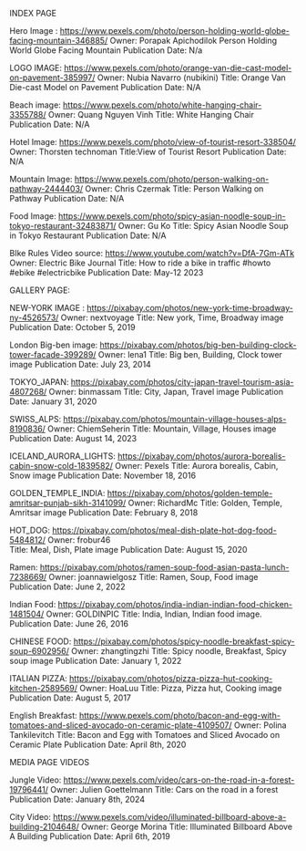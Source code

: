 INDEX PAGE

Hero Image : https://www.pexels.com/photo/person-holding-world-globe-facing-mountain-346885/
Owner: Porapak Apichodilok
Person Holding World Globe Facing Mountain
Publication Date: N/a

LOGO IMAGE: https://www.pexels.com/photo/orange-van-die-cast-model-on-pavement-385997/ 
Owner: Nubia Navarro (nubikini)
Title: Orange Van Die-cast Model on Pavement
Publication Date: N/A

Beach image: https://www.pexels.com/photo/white-hanging-chair-3355788/
Owner: Quang Nguyen Vinh
Title: White Hanging Chair
Publication Date: N/A

Hotel Image: https://www.pexels.com/photo/view-of-tourist-resort-338504/
Owner: Thorsten technoman
Title:View of Tourist Resort
Publication Date: N/A

Mountain Image: https://www.pexels.com/photo/person-walking-on-pathway-2444403/
Owner: Chris Czermak
Title: Person Walking on Pathway
Publication Date: N/A

Food Image: https://www.pexels.com/photo/spicy-asian-noodle-soup-in-tokyo-restaurant-32483871/
Owner: Gu Ko
Title: Spicy Asian Noodle Soup in Tokyo Restaurant
Publication Date: N/A

BIke Rules Video
source: https://www.youtube.com/watch?v=DfA-7Gm-ATk
Owner: Electric Bike Journal
Title: How to ride a bike in traffic #howto #ebike #electricbike
Publication Date: May-12 2023 


GALLERY PAGE:

NEW-YORK IMAGE : https://pixabay.com/photos/new-york-time-broadway-ny-4526573/
Owner: nextvoyage
Title: New york, Time, Broadway image
Publication Date: October 5, 2019

London Big-ben image: https://pixabay.com/photos/big-ben-building-clock-tower-facade-399289/
Owner: lena1
Title: Big ben, Building, Clock tower image
Publication Date: July 23, 2014

TOKYO_JAPAN: https://pixabay.com/photos/city-japan-travel-tourism-asia-4807268/
Owner: binmassam
Title: City, Japan, Travel image
Publication Date: January 31, 2020

SWISS_ALPS: https://pixabay.com/photos/mountain-village-houses-alps-8190836/
Owner: ChiemSeherin
Title: Mountain, Village, Houses image
Publication Date: August 14, 2023

ICELAND_AURORA_LIGHTS: https://pixabay.com/photos/aurora-borealis-cabin-snow-cold-1839582/
Owner: Pexels
Title: Aurora borealis, Cabin, Snow image
Publication Date: November 18, 2016

GOLDEN_TEMPLE_INDIA: https://pixabay.com/photos/golden-temple-amritsar-punjab-sikh-3141099/
Owner: RichardMc
Title: Golden, Temple, Amritsar image
Publication Date: February 8, 2018

HOT_DOG: https://pixabay.com/photos/meal-dish-plate-hot-dog-food-5484812/
Owner: frobur46     
Title: Meal, Dish, Plate image
Publication Date: August 15, 2020

Ramen: https://pixabay.com/photos/ramen-soup-food-asian-pasta-lunch-7238669/
Owner: joannawielgosz
Title: Ramen, Soup, Food image
Publication Date: June 2, 2022

Indian Food: https://pixabay.com/photos/india-indian-indian-food-chicken-1481504/ 
Owner: GOLDINPIC
Title: India, Indian, Indian food image.
Publication Date: June 26, 2016

CHINESE FOOD: https://pixabay.com/photos/spicy-noodle-breakfast-spicy-soup-6902956/
Owner: zhangtingzhi
Title: Spicy noodle, Breakfast, Spicy soup image
Publication Date: January 1, 2022

ITALIAN PIZZA: https://pixabay.com/photos/pizza-pizza-hut-cooking-kitchen-2589569/
Owner: HoaLuu
Title: Pizza, Pizza hut, Cooking image
Publication Date: August 5, 2017

English Breakfast: https://www.pexels.com/photo/bacon-and-egg-with-tomatoes-and-sliced-avocado-on-ceramic-plate-4109507/
Owner: Polina Tankilevitch
Title: Bacon and Egg with Tomatoes and Sliced Avocado on Ceramic Plate
Publication Date: April 8th, 2020


MEDIA PAGE VIDEOS

Jungle Video: https://www.pexels.com/video/cars-on-the-road-in-a-forest-19796441/
Owner: Julien Goettelmann
Title: Cars on the road in a forest
Publication Date: January 8th, 2024

City Video: https://www.pexels.com/video/illuminated-billboard-above-a-building-2104648/
Owner: George Morina
Title: Illuminated Billboard Above A Building
Publication Date: April 6th, 2019